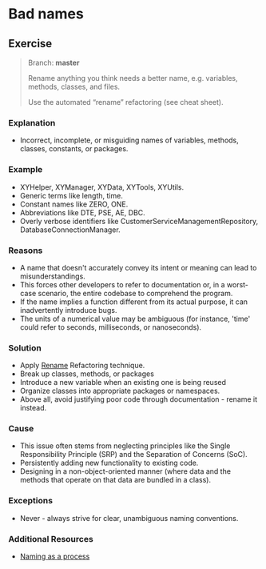 # Bad names

## Exercise
> Branch: **master**
>
> Rename anything you think needs a better name, e.g. variables, methods, classes, and files. 
> 
> Use the automated “rename” refactoring (see cheat sheet).


### Explanation
* Incorrect, incomplete, or misguiding names of variables, methods, classes, constants, or packages.

### Example
* XYHelper, XYManager, XYData, XYTools, XYUtils.
* Generic terms like length, time. 
* Constant names like ZERO, ONE.
* Abbreviations like DTE, PSE, AE, DBC.
* Overly verbose identifiers like CustomerServiceManagementRepository, DatabaseConnectionManager.

### Reasons
* A name that doesn't accurately convey its intent or meaning can lead to misunderstandings. 
* This forces other developers to refer to documentation or, in a worst-case scenario, the entire codebase to comprehend the program. 
* If the name implies a function different from its actual purpose, it can inadvertently introduce bugs.
* The units of a numerical value may be ambiguous (for instance, 'time' could refer to seconds, milliseconds, or nanoseconds). 

### Solution
* Apply [Rename](https://refactoring.guru/rename-method) Refactoring technique.
* Break up classes, methods, or packages
* Introduce a new variable when an existing one is being reused
* Organize classes into appropriate packages or namespaces.
* Above all, avoid justifying poor code through documentation - rename it instead.

### Cause
* This issue often stems from neglecting principles like the Single Responsibility Principle (SRP) and the Separation of Concerns (SoC).
* Persistently adding new functionality to existing code.
* Designing in a non-object-oriented manner (where data and the methods that operate on that data are bundled in a class).

### Exceptions
* Never - always strive for clear, unambiguous naming conventions.

### Additional Resources
* [Naming as a process](https://www.digdeeproots.com/articles/naming-process)
